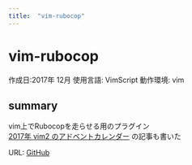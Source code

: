 ```yaml
---
title:  "vim-rubocop"
---
```


# vim-rubocop  
作成日:2017年 12月
使用言語:  VimScript
動作環境:  vim

## summary  
vim上でRubocopを走らせる用のプラグイン  
[2017年 vim2 のアドベントカレンダー](https://qiita.com/723gt_m/items/c03caca2c10ae65188bc)  の記事も書いた 

URL: [GitHub](https://github.com/723gt/vim-rubocop)